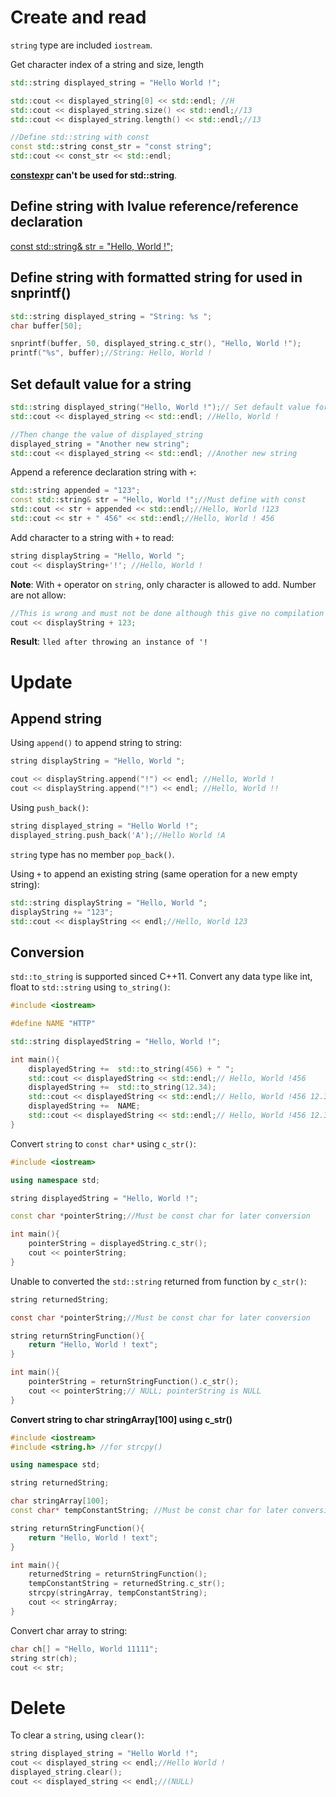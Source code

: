 # Create and read

``string`` type are included ``iostream``.

Get character index of a string and size, length

```cpp
std::string displayed_string = "Hello World !";

std::cout << displayed_string[0] << std::endl; //H
std::cout << displayed_string.size() << std::endl;//13
std::cout << displayed_string.length() << std::endl;//13

//Define std::string with const
const std::string const_str = "const string";
std::cout << const_str << std::endl;
```
**[constexpr](https://github.com/TranPhucVinh/Cplusplus/blob/master/Introduction/README.md#constexpr) can't be used for std::string**.
## Define string with lvalue reference/reference declaration

[const std::string& str = "Hello, World !";](https://github.com/TranPhucVinh/Cplusplus/blob/master/Physical%20layer/Memory/lvalue.md#define)

## Define string with formatted string for used in snprintf()
```cpp
std::string displayed_string = "String: %s ";
char buffer[50];

snprintf(buffer, 50, displayed_string.c_str(), "Hello, World !");
printf("%s", buffer);//String: Hello, World ! 
 ```

## Set default value for a string

```cpp
std::string displayed_string("Hello, World !");// Set default value for displayed_string
std::cout << displayed_string << std::endl; //Hello, World !

//Then change the value of displayed_string
displayed_string = "Another new string";
std::cout << displayed_string << std::endl; //Another new string
```

Append a reference declaration string with ``+``:

```cpp
std::string appended = "123";
const std::string& str = "Hello, World !";//Must define with const
std::cout << str + appended << std::endl;//Hello, World !123
std::cout << str + " 456" << std::endl;//Hello, World ! 456
```

Add character to a string with ``+`` to read:

```cpp
string displayString = "Hello, World ";
cout << displayString+'!'; //Hello, World !
```
**Note**: With ``+`` operator on ``string``, only character is allowed to add. Number are not allow:

```cpp
//This is wrong and must not be done although this give no compilation error
cout << displayString + 123;
```
**Result**: ``lled after throwing an instance of '!``

# Update

## Append string

Using ``append()`` to append string to string:

```cpp
string displayString = "Hello, World ";

cout << displayString.append("!") << endl; //Hello, World !
cout << displayString.append("!") << endl; //Hello, World !!
```

Using ``push_back()``:

```cpp
string displayed_string = "Hello World !";
displayed_string.push_back('A');//Hello World !A
```

``string`` type has no member ``pop_back()``.

Using ``+`` to append an existing string (same operation for a new empty string):

```cpp
std::string displayString = "Hello, World ";
displayString += "123";
std::cout << displayString << endl;//Hello, World 123
```

## Conversion

``std::to_string`` is supported sinced C++11. Convert any data type like int, float to ``std::string`` using ``to_string()``:
```cpp
#include <iostream>

#define NAME "HTTP"

std::string displayedString = "Hello, World !";

int main(){
    displayedString +=  std::to_string(456) + " ";
    std::cout << displayedString << std::endl;// Hello, World !456 
    displayedString +=  std::to_string(12.34);
    std::cout << displayedString << std::endl;// Hello, World !456 12.340000
    displayedString +=  NAME;
    std::cout << displayedString << std::endl;// Hello, World !456 12.340000HTTP
}
```

Convert ``string`` to ``const char*`` using ``c_str()``:

```cpp
#include <iostream>

using namespace std;

string displayedString = "Hello, World !";

const char *pointerString;//Must be const char for later conversion

int main(){
    pointerString = displayedString.c_str();
    cout << pointerString;
}
```

Unable to converted the ``std::string`` returned from function by ``c_str()``:

```c
string returnedString;

const char *pointerString;//Must be const char for later conversion

string returnStringFunction(){
    return "Hello, World ! text";
}

int main(){
    pointerString = returnStringFunction().c_str();
    cout << pointerString;// NULL; pointerString is NULL
}
```

**Convert string to char stringArray[100] using c_str()**

```cpp
#include <iostream>
#include <string.h> //for strcpy()

using namespace std;

string returnedString;

char stringArray[100];
const char* tempConstantString; //Must be const char for later conversion

string returnStringFunction(){
    return "Hello, World ! text";
}

int main(){
    returnedString = returnStringFunction();
    tempConstantString = returnedString.c_str();
    strcpy(stringArray, tempConstantString);
    cout << stringArray;
}
```

Convert char array to string:

```cpp
char ch[] = "Hello, World 11111";
string str(ch);
cout << str;
```

# Delete

To clear a ``string``, using ``clear()``:

```cpp
string displayed_string = "Hello World !";
cout << displayed_string << endl;//Hello World !
displayed_string.clear();
cout << displayed_string << endl;//(NULL)
```
